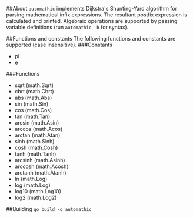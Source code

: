 ##About
`automathic` implements Dijkstra's Shunting-Yard algorithm for parsing
mathematical infix expressions. The resultant postfix expression is
calculated and printed. Algebraic operations are supported by passing
variable definitions (run `automathic -h` for syntax).

##Functions and constants
The following functions and constants are supported (case insensitive).
###Constants
- pi
- e

###Functions
- sqrt    (math.Sqrt)
- cbrt    (math.Cbrt)
- abs     (math.Abs)
- sin     (math.Sin)
- cos     (math.Cos)
- tan     (math.Tan)
- arcsin  (math.Asin)
- arccos  (math.Acos)
- arctan  (math.Atan)
- sinh    (math.Sinh)
- cosh    (math.Cosh)
- tanh    (math.Tanh)
- arcsinh (math.Asinh)
- arccosh (math.Acosh)
- arctanh (math.Atanh)
- ln      (math.Log)
- log     (math.Log)
- log10   (math.Log10)
- log2    (math.Log2)

##Building
`go build -o automathic`
